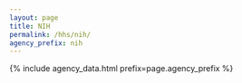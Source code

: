 ```yaml
---
layout: page
title: NIH
permalink: /hhs/nih/
agency_prefix: nih
---
```


<!-- Tell app.js which files to load -->
<script>window.__AGENCY_PREFIX__ = 'nih';</script>
{% include agency_data.html prefix=page.agency_prefix %}
